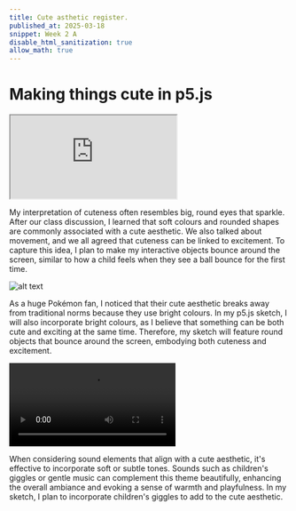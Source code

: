 ```yaml
---
title: Cute asthetic register.
published_at: 2025-03-18
snippet: Week 2 A
disable_html_sanitization: true
allow_math: true
---
```


# Making things cute in p5.js

<iframe id="sketch" src="https://editor.p5js.org/jonippolito/full/NJw6xZ8AQ"></iframe>

<script type="module">

    const iframe  = document.getElementById ("sketch")
    iframe.width  = iframe.parentNode.scrollWidth
    iframe.height = iframe.width * 9 / 16 + 42

</script>

My interpretation of cuteness often resembles big, round eyes that sparkle. After our class discussion, I learned that soft colours and rounded shapes are commonly associated with a cute aesthetic. We also talked about movement, and we all agreed that cuteness can be linked to excitement. To capture this idea, I plan to make my interactive objects bounce around the screen, similar to how a child feels when they see a ball bounce for the first time.

![alt text](/pokemon.jpg)

As a huge Pokémon fan, I noticed that their cute aesthetic breaks away from traditional norms because they use bright colours. In my p5.js sketch, I will also incorporate bright colours, as I believe that something can be both cute and exciting at the same time. Therefore, my sketch will feature round objects that bounce around the screen, embodying both cuteness and excitement.

<video controls src="/giggle.ogg" title="Title"></video>

When considering sound elements that align with a cute aesthetic, it's effective to incorporate soft or subtle tones. Sounds such as children's giggles or gentle music can complement this theme beautifully, enhancing the overall ambiance and evoking a sense of warmth and playfulness. In my sketch, I plan to incorporate children's giggles to add to the cute aesthetic.

<div style="height: 100px;"></div>
